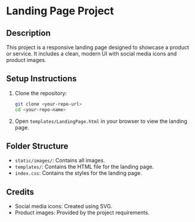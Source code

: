# Landing Page Project

## Description
This project is a responsive landing page designed to showcase a product or service. It includes a clean, modern UI with social media icons and product images.

## Setup Instructions
1. Clone the repository:
   ```bash
   git clone <your-repo-url>
   cd <your-repo-name>
   ```
2. Open `templates/LandingPage.html` in your browser to view the landing page.

## Folder Structure
- `static/images/`: Contains all images.
- `templates/`: Contains the HTML file for the landing page.
- `index.css`: Contains the styles for the landing page.

## Credits
- Social media icons: Created using SVG.
- Product images: Provided by the project requirements.
